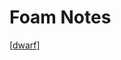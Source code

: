 # Foam Notes

[[dwarf]]

[//begin]: # "Autogenerated link references for markdown compatibility"
[dwarf]: dwarf "dwarf"
[//end]: # "Autogenerated link references"